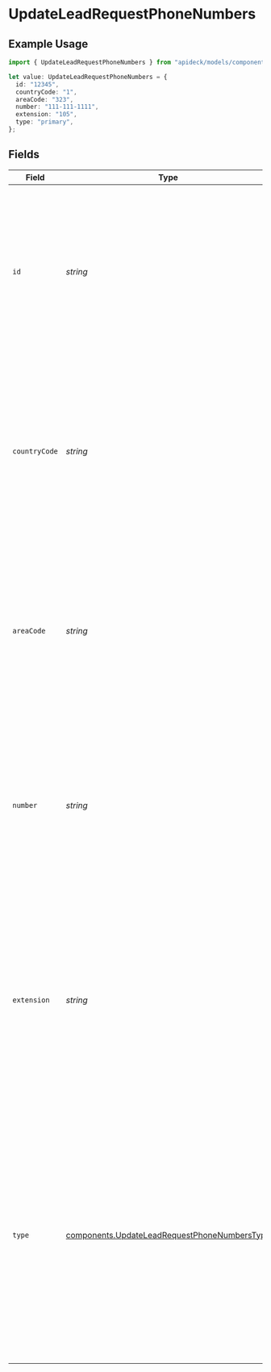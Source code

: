 # UpdateLeadRequestPhoneNumbers

## Example Usage

```typescript
import { UpdateLeadRequestPhoneNumbers } from "apideck/models/components";

let value: UpdateLeadRequestPhoneNumbers = {
  id: "12345",
  countryCode: "1",
  areaCode: "323",
  number: "111-111-1111",
  extension: "105",
  type: "primary",
};
```

## Fields

| Field                                                                                                                                                                                                                                                                                                                          | Type                                                                                                                                                                                                                                                                                                                           | Required                                                                                                                                                                                                                                                                                                                       | Description                                                                                                                                                                                                                                                                                                                    | Example                                                                                                                                                                                                                                                                                                                        |
| ------------------------------------------------------------------------------------------------------------------------------------------------------------------------------------------------------------------------------------------------------------------------------------------------------------------------------ | ------------------------------------------------------------------------------------------------------------------------------------------------------------------------------------------------------------------------------------------------------------------------------------------------------------------------------ | ------------------------------------------------------------------------------------------------------------------------------------------------------------------------------------------------------------------------------------------------------------------------------------------------------------------------------ | ------------------------------------------------------------------------------------------------------------------------------------------------------------------------------------------------------------------------------------------------------------------------------------------------------------------------------ | ------------------------------------------------------------------------------------------------------------------------------------------------------------------------------------------------------------------------------------------------------------------------------------------------------------------------------ |
| `id`                                                                                                                                                                                                                                                                                                                           | *string*                                                                                                                                                                                                                                                                                                                       | :heavy_minus_sign:                                                                                                                                                                                                                                                                                                             | A unique identifier for each phone number entry. This ID is used to distinguish between different phone numbers associated with the lead, facilitating precise updates or deletions of specific numbers.                                                                                                                       | 12345                                                                                                                                                                                                                                                                                                                          |
| `countryCode`                                                                                                                                                                                                                                                                                                                  | *string*                                                                                                                                                                                                                                                                                                                       | :heavy_minus_sign:                                                                                                                                                                                                                                                                                                             | The international dialing code for the phone number, such as '+1' for the United States. This property ensures that phone numbers are formatted correctly for international dialing, which is crucial for global communication with leads.                                                                                     | 1                                                                                                                                                                                                                                                                                                                              |
| `areaCode`                                                                                                                                                                                                                                                                                                                     | *string*                                                                                                                                                                                                                                                                                                                       | :heavy_minus_sign:                                                                                                                                                                                                                                                                                                             | The regional area code for the phone number, such as '323' for Los Angeles. Including the area code helps in accurately routing calls within specific geographic regions, enhancing local communication efforts.                                                                                                               | 323                                                                                                                                                                                                                                                                                                                            |
| `number`                                                                                                                                                                                                                                                                                                                       | *string*                                                                                                                                                                                                                                                                                                                       | :heavy_check_mark:                                                                                                                                                                                                                                                                                                             | The main phone number associated with the lead, excluding the country and area codes. This property is required to ensure that there is a valid contact number for the lead, which is essential for direct communication.                                                                                                      | 111-111-1111                                                                                                                                                                                                                                                                                                                   |
| `extension`                                                                                                                                                                                                                                                                                                                    | *string*                                                                                                                                                                                                                                                                                                                       | :heavy_minus_sign:                                                                                                                                                                                                                                                                                                             | The extension number associated with the lead's phone number. This property allows for more precise contact information, especially in organizations with multiple internal lines. It should be a numeric string, if applicable, to ensure correct routing of calls within a business environment.                             | 105                                                                                                                                                                                                                                                                                                                            |
| `type`                                                                                                                                                                                                                                                                                                                         | [components.UpdateLeadRequestPhoneNumbersType](../../models/components/updateleadrequestphonenumberstype.md)                                                                                                                                                                                                                   | :heavy_minus_sign:                                                                                                                                                                                                                                                                                                             | Specifies the category of the phone number, such as 'mobile', 'home', or 'work'. This helps in identifying the context in which the phone number is used, aiding in more personalized communication strategies. The value should be a predefined string that matches one of the accepted phone number types in the CRM system. | primary                                                                                                                                                                                                                                                                                                                        |
